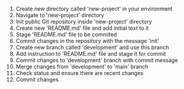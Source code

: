 1. Create new directory called 'new-project' in your environment
2. Navigate to 'new-project' directory
3. Init public Git repository inside 'new-project' directory
4. Create new 'README.md' file and add initial text to it
5. Stage 'README.md' file to be commited
6. Commit changes in the repository with the message 'init'
7. Create new branch called 'development' and use this branch
8. Add instruction to 'README.md' file and stage it for commit
9. Commit changes to 'development' branch with commit message
10. Merge changes from 'development' to 'main' branch
11. Check status and ensure there are recent changes
12. Commit changes
